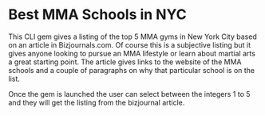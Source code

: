 # Best MMA Schools in NYC

This CLI gem gives a listing of the top 5 MMA gyms in New York City based on an article in Bizjournals.com.  Of course this is a subjective listing but it gives anyone looking to pursue an MMA lifestyle or learn about martial arts a great starting point.  The article gives links to the website of the MMA schools and a couple of paragraphs on why that particular school is on the list. 

Once the gem is launched the user can select between the integers 1 to 5 and they will get the listing from the bizjournal article. 
